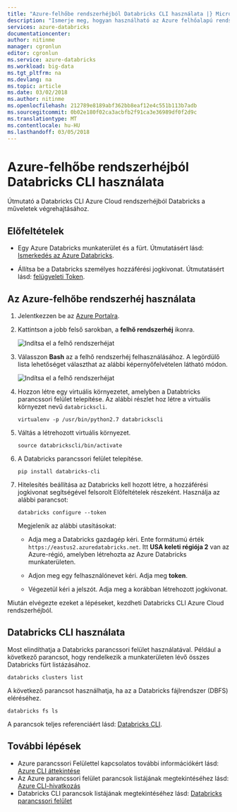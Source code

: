 ```yaml
---
title: "Azure-felhőbe rendszerhéjból Databricks CLI használata |} Microsoft Docs"
description: "Ismerje meg, hogyan használható az Azure felhőalapú rendszerhéjból Databricks CLI."
services: azure-databricks
documentationcenter: 
author: nitinme
manager: cgronlun
editor: cgronlun
ms.service: azure-databricks
ms.workload: big-data
ms.tgt_pltfrm: na
ms.devlang: na
ms.topic: article
ms.date: 03/02/2018
ms.author: nitinme
ms.openlocfilehash: 212789e8189abf362bb8eaf12e4c551b113b7adb
ms.sourcegitcommit: 0b02e180f02ca3acbfb2f91ca3e36989df0f2d9c
ms.translationtype: MT
ms.contentlocale: hu-HU
ms.lasthandoff: 03/05/2018
---
```

# <a name="use-databricks-cli-from-azure-cloud-shell"></a>Azure-felhőbe rendszerhéjból Databricks CLI használata

Útmutató a Databricks CLI Azure Cloud rendszerhéjból Databricks a műveletek végrehajtásához.

## <a name="prerequisites"></a>Előfeltételek

* Egy Azure Databricks munkaterület és a fürt. Útmutatásért lásd: [Ismerkedés az Azure Databricks](quickstart-create-databricks-workspace-portal.md). 

* Állítsa be a Databricks személyes hozzáférési jogkivonat. Útmutatásért lásd: [felügyeleti Token](https://docs.azuredatabricks.net/api/latest/authentication.html#token-management).

## <a name="use-the-azure-cloud-shell"></a>Az Azure-felhőbe rendszerhéj használata

1. Jelentkezzen be az [Azure Portalra](https://portal.azure.com).
 
2. Kattintson a jobb felső sarokban, a **felhő rendszerhéj** ikonra.

   ![Indítsa el a felhő rendszerhéjat](./media/databricks-cli-from-azure-cloud-shell/launch-azure-cloud-shell.png "indítsa el az Excelből ODBC")

3. Válasszon **Bash** az a felhő rendszerhéj felhasználásához. A legördülő lista lehetőséget választhat az alábbi képernyőfelvételen látható módon.

   ![Indítsa el a felhő rendszerhéjat](./media/databricks-cli-from-azure-cloud-shell/select-bash-for-shell.png "indítsa el az Excelből ODBC") 

4. Hozzon létre egy virtuális környezetet, amelyben a Databtricks parancssori felület telepítése. Az alábbi részlet hoz létre a virtuális környezet nevű `databrickscli`.

       virtualenv -p /usr/bin/python2.7 databrickscli

5. Váltás a létrehozott virtuális környezet.

       source databrickscli/bin/activate

6. A Databricks parancssori felület telepítése.

       pip install databricks-cli

7. Hitelesítés beállítása az Databricks kell hozott létre, a hozzáférési jogkivonat segítségével felsorolt Előfeltételek részeként. Használja az alábbi parancsot:

       databricks configure --token

    Megjelenik az alábbi utasításokat:

    * Adja meg a Databricks gazdagép kéri. Ente formátumú érték `https://eastus2.azuredatabricks.net`. Itt **USA keleti régiója 2** van az Azure-régió, amelyben létrehozta az Azure Databricks munkaterületen.

    * Adjon meg egy felhasználónevet kéri. Adja meg **token**.

    * Végezetül kéri a jelszót. Adja meg a korábban létrehozott jogkivonat.

Miután elvégezte ezeket a lépéseket, kezdheti Databricks CLI Azure Cloud rendszerhéjból.

## <a name="use-databricks-cli"></a>Databricks CLI használata

Most elindíthatja a Databricks parancssori felület használatával. Például a következő parancsot, hogy rendelkezik a munkaterületen lévő összes Databricks fürt listázásához.

    databricks clusters list

A következő parancsot használhatja, ha az a Databricks fájlrendszer (DBFS) eléréséhez.

    databricks fs ls


A parancsok teljes referenciáért lásd: [Databricks CLI](https://docs.azuredatabricks.net/user-guide/dev-tools/databricks-cli.html).


## <a name="next-steps"></a>További lépések

* Azure parancssori Felülettel kapcsolatos további információkért lásd: [Azure CLI áttekintése](../cloud-shell/overview.md)
* Az Azure parancssori felület parancsok listájának megtekintéséhez lásd: [Azure CLI-hivatkozás](https://docs.microsoft.com/cli/azure/?view=azure-cli-latest)
* Databricks CLI parancsok listájának megtekintéséhez lásd: [Databricks parancssori felület](https://docs.azuredatabricks.net/user-guide/dev-tools/databricks-cli.html)


